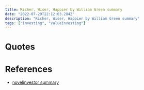 ```yaml
---
title: Richer, Wiser, Happier by William Green summary
date: "2022-07-29T22:12:03.284Z"
description: "Richer, Wiser, Happier by William Green summary"
tags: ["investing", "valueinvesting"]
---
```



# Quotes


# References
- [novelinvestor summary](https://novelinvestor.com/notes/richer-wiser-happier-by-william-green/)